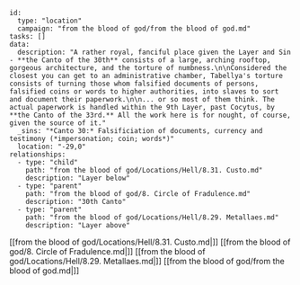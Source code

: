 
```RpgManager4
id: 
  type: "location"
  campaign: "from the blood of god/from the blood of god.md"
tasks: []
data: 
  description: "A rather royal, fanciful place given the Layer and Sin - **the Canto of the 30th** consists of a large, arching rooftop, gorgeous architecture, and the torture of numbness.\n\nConsidered the closest you can get to an administrative chamber, Tabellya's torture consists of turning those whom falsified documents of persons, falsified coins or words to higher authorities, into slaves to sort and document their paperwork.\n\n... or so most of them think. The actual paperwork is handled within the 9th Layer, past Cocytus, by **the Canto of the 33rd.** All the work here is for nought, of course, given the source of it."
  _sins: "*Canto 30:* Falsificiation of documents, currency and testimony (*impersonation; coin; words*)"
  location: "-29,0"
relationships: 
  - type: "child"
    path: "from the blood of god/Locations/Hell/8.31. Custo.md"
    description: "Layer below"
  - type: "parent"
    path: "from the blood of god/8. Circle of Fradulence.md"
    description: "30th Canto"
  - type: "parent"
    path: "from the blood of god/Locations/Hell/8.29. Metallaes.md"
    description: "Layer above"
```

[[from the blood of god/Locations/Hell/8.31. Custo.md|]]
[[from the blood of god/8. Circle of Fradulence.md|]]
[[from the blood of god/Locations/Hell/8.29. Metallaes.md|]]
[[from the blood of god/from the blood of god.md|]]